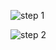 ![step 1](https://github.com/Kavya-2000/Storage-and-Validation-of-Certificate-using-cryptography/assets/61905658/6024c746-c535-4f92-8d72-bc95a6803b03)   


![step 2](https://github.com/Kavya-2000/Storage-and-Validation-of-Certificate-using-cryptography/assets/61905658/dc824af7-9157-41ee-b98b-645780a31ad0)
